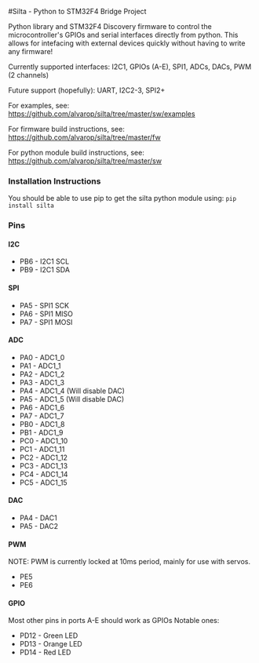 #Silta - Python to STM32F4 Bridge Project

Python library and STM32F4 Discovery firmware to control the microcontroller's GPIOs and serial interfaces directly from python. This allows for intefacing with external devices quickly without having to write any firmware!

Currently supported interfaces: I2C1, GPIOs (A-E), SPI1, ADCs, DACs, PWM (2 channels)

Future support (hopefully): UART, I2C2-3, SPI2+

For examples, see: https://github.com/alvarop/silta/tree/master/sw/examples

For firmware build instructions, see: https://github.com/alvarop/silta/tree/master/fw

For python module build instructions, see: https://github.com/alvarop/silta/tree/master/sw

### Installation Instructions

You should be able to use pip to get the silta python module using:
`pip install silta`

### Pins

#### I2C
* PB6 - I2C1 SCL
* PB9 - I2C1 SDA

#### SPI
* PA5 - SPI1 SCK
* PA6 - SPI1 MISO
* PA7 - SPI1 MOSI

#### ADC
* PA0 - ADC1_0
* PA1 - ADC1_1
* PA2 - ADC1_2
* PA3 - ADC1_3
* PA4 - ADC1_4 (Will disable DAC)
* PA5 - ADC1_5 (Will disable DAC)
* PA6 - ADC1_6
* PA7 - ADC1_7
* PB0 - ADC1_8
* PB1 - ADC1_9
* PC0 - ADC1_10
* PC1 - ADC1_11
* PC2 - ADC1_12
* PC3 - ADC1_13
* PC4 - ADC1_14
* PC5 - ADC1_15

#### DAC
* PA4 - DAC1
* PA5 - DAC2

#### PWM
NOTE: PWM is currently locked at 10ms period, mainly for use with servos.
* PE5
* PE6

#### GPIO
Most other pins in ports A-E should work as GPIOs
Notable ones:
* PD12 - Green LED
* PD13 - Orange LED
* PD14 - Red LED
